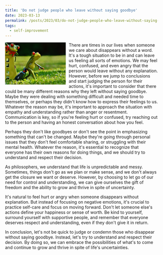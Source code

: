 ```yaml
---
title: 'Do not judge people who leave without saying goodbye'
date: 2023-03-13
permalink: /posts/2023/03/do-not-judge-people-who-leave-without-saying-goodbye/
tags:
  - self-improvement
---
```


<img width="200" alt="frog" src="/images/posts/do-not-judge-people-who-leave-without-saying-goodbye.jpg" style="float: left; margin-right: 10px;" />  There are times in our lives when someone we care about disappears without a word. It's a tough situation to be in and can leave us feeling all sorts of emotions. We may feel hurt, confused, and even angry that the person would leave without any explanation. However, before we jump to conclusions and start judging the person for their actions, it's important to consider that there could be many different reasons why they left without saying goodbye. Maybe they were dealing with something difficult and needed time to themselves, or perhaps they didn't know how to express their feelings to us. Whatever the reason may be, it's important to approach the situation with empathy and understanding rather than anger or resentment. Communication is key, so if you're feeling hurt or confused, try reaching out to the person and having an honest conversation about how you feel.

Perhaps they don't like goodbyes or don't see the point in emphasizing something that can't be changed. Maybe they're going through personal issues that they don't feel comfortable sharing, or struggling with their mental health. Whatever the reason, it's essential to recognize that everyone has their own reasons for doing things, and we should try to understand and respect their decision.

As philosophers, we understand that life is unpredictable and messy. Sometimes, things don't go as we plan or make sense, and we don't always get the closure we want or deserve. However, by choosing to let go of our need for control and understanding, we can give ourselves the gift of freedom and the ability to grow and thrive in spite of uncertainty.

It's natural to feel hurt or angry when someone disappears without explanation. But instead of focusing on negative emotions, it's crucial to practice self-care and focus on moving forward. Don't let someone else's actions define your happiness or sense of worth. Be kind to yourself, surround yourself with supportive people, and remember that everyone deserves respect and understanding, even if they don't give it in return.

In conclusion, let's not be quick to judge or condemn those who disappear without saying goodbye. Instead, let's try to understand and respect their decision. By doing so, we can embrace the possibilities of what's to come and continue to grow and thrive in spite of life's uncertainties.
